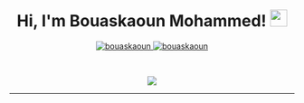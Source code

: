 <h1 align="center">
Hi, I'm Bouaskaoun Mohammed!
	<a href="https://github.com/Bouaskaoun" target="_self">
		<img src="https://media.giphy.com/media/hvRJCLFzcasrR4ia7z/giphy.gif" width="30">
	</a>
</h1>
<p align="center">
	<a href="https://github.com/Bouaskaoun">
		<img src="https://komarev.com/ghpvc/?username=bouaskaoun&label=Profile%20views&color=0e75b6&style=flat" alt="bouaskaoun" />
	</a>
	<a href="https://github.com/Bouaskaoun">
		<img src="https://img.shields.io/github/followers/bouaskaoun?label=Followers" alt="bouaskaoun" />
	</a>
</p>
<br/>
<p align="center">
	<a href="https://github.com/Bouaskaoun">
		<img src="https://readme-typing-svg.herokuapp.comlines=Frontend+Engineer+|+Blockchain+Engineer;DS%20|%20AI%20|%20ML%20Enthusiastic;Always%20learning%20new%20things&center=true&width=380&height=45">
	</a>
</p>

<hr>
